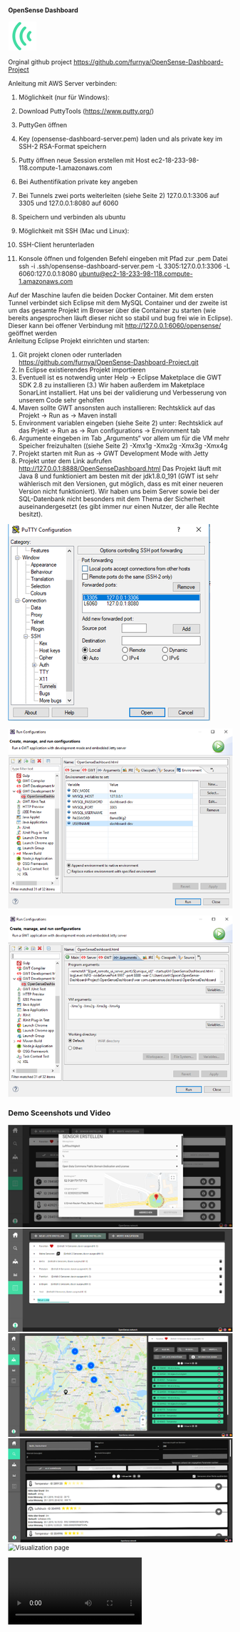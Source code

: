 #### OpenSense Dashboard 
![Icon](assets/icon.png)

Orginal github project 
https://github.com/furnya/OpenSense-Dashboard-Project

Anleitung mit AWS Server verbinden:

1. Möglichkeit (nur für Windows):
1.	Download PuttyTools (https://www.putty.org/)
2.	PuttyGen öffnen 
3.	Key (opensense-dashboard-server.pem) laden und als private key im SSH-2 RSA-Format speichern
4.	Putty öffnen neue Session erstellen mit Host ec2-18-233-98-118.compute-1.amazonaws.com
5.	Bei Authentifikation private key angeben
6.	Bei Tunnels zwei ports weiterleiten (siehe Seite 2)  127.0.0.1:3306 auf 3305 und 127.0.0.1:8080 auf 6060
7.	Speichern und verbinden als ubuntu

2. Möglichkeit mit SSH (Mac und Linux):
1.	SSH-Client herunterladen
2.	Konsole öffnen und folgenden Befehl eingeben mit Pfad zur .pem Datei ssh -i .ssh/opensense-dashboard-server.pem -L 3305:127.0.0.1:3306 -L 6060:127.0.0.1:8080 ubuntu@ec2-18-233-98-118.compute-1.amazonaws.com
	
Auf der Maschine laufen die beiden Docker Container. Mit dem ersten Tunnel verbindet sich Eclipse mit dem MySQL Container und der zweite ist um das gesamte Projekt im Browser über die Container zu starten (wie bereits angesprochen läuft dieser nicht so stabil und bug frei wie in Eclipse). Dieser kann bei offener Verbindung mit http://127.0.0.1:6060/opensense/ geöffnet werden	
Anleitung Eclipse Projekt einrichten und starten:
1.	Git projekt clonen oder runterladen https://github.com/furnya/OpenSense-Dashboard-Project.git
2.	In Eclipse existierendes Projekt importieren
3.	Eventuell ist es notwendig unter Help -> Eclipse Maketplace die GWT SDK 2.8 zu installieren 
(3.) Wir haben außerdem im Maketplace SonarLint installiert. Hat uns bei der validierung und Verbesserung von unserem Code sehr geholfen
4.	Maven sollte GWT ansonsten auch installieren: Rechtsklick auf das Projekt -> Run as  -> Maven install
5.	Environment variablen eingeben (siehe Seite 2) unter: Rechtsklick auf das Prjekt -> Run as -> Run configurations -> Environment tab 
6.	Argumente eingeben im Tab „Arguments“ vor allem um für die VM mehr Speicher freizuhalten ((siehe Seite 2) -Xmx1g -Xmx2g -Xmx3g -Xmx4g
7.	Projekt starten mit Run as -> GWT Development Mode with Jetty 
8.	Projekt unter dem Link aufrufen http://127.0.0.1:8888/OpenSenseDashboard.html
Das Projekt läuft mit Java 8 und funktioniert am besten mit der jdk1.8.0_191 (GWT ist sehr wählerisch mit den Versionen, gut möglich, dass es mit einer neueren Version nicht funktioniert). Wir haben uns beim Server sowie bei der SQL-Datenbank nicht besonders mit dem Thema der Sicherheit auseinandergesetzt (es gibt immer nur einen Nutzer, der alle Rechte besitzt).

![Putty config](assets/puttyTunnels.png)

![Run config](assets/runconfig.png)

![Arguments](assets/arguments.png)

### Demo Sceenshots und Video

![Create a sensor](assets/createSensor.png)
![List page](assets/lists.png)
![Map page](assets/map.png)
![Search page](assets/search.png)
![Visualization page](⁨assets/vis.png)

![Demo video](⁨assets/DashboardVideo.mp4)



